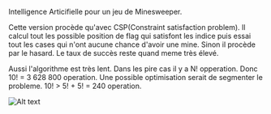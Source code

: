 

Intelligence Articifielle pour un jeu de Minesweeper.

Cette version procède qu'avec CSP(Constraint satisfaction problem). Il calcul tout les possible position de flag qui satisfont les indice puis essai tout les cases qui n'ont aucune chance d'avoir une mine. Sinon il procède par le hasard. Le taux de succès reste quand meme très élevé.

Aussi l'algorithme est très lent. Dans les pire cas il y a N! opperation. Donc 10! = 3 628 800 operation.
Une possible optimisation serait de segmenter le probleme. 10! > 5! + 5!  = 240 operation.


![Alt text](https://dl.dropboxusercontent.com/u/14828537/MineSweeper%20Ai.gif)
